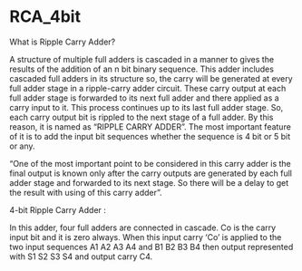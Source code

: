 # RCA_4bit

What is Ripple Carry Adder?

A structure of multiple full adders is cascaded in a manner to gives the results of the addition of an n bit binary sequence. This adder includes cascaded full adders in its structure so, the carry will be generated at every full adder stage in a ripple-carry adder circuit. These carry output at each full adder stage is forwarded to its next full adder and there applied as a carry input to it. This process continues up to its last full adder stage. So, each carry output bit is rippled to the next stage of a full adder. By this reason, it is named as “RIPPLE CARRY ADDER”. The most important feature of it is to add the input bit sequences whether the sequence is 4 bit or 5 bit or any.

“One of the most important point to be considered in this carry adder is the final output is known only after the carry outputs are generated by each full adder stage and forwarded to its next stage. So there will be a delay to get the result with using of this carry adder”.

4-bit Ripple Carry Adder :

In this adder, four full adders are connected in cascade. Co is the carry input bit and it is zero always. When this input carry ‘Co’ is applied to the two input sequences A1 A2 A3 A4 and B1 B2 B3 B4 then output represented with S1 S2 S3 S4 and output carry C4.
